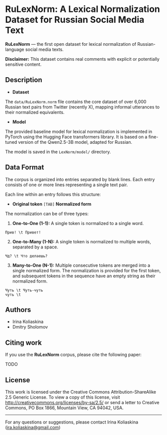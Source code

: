 # RuLexNorm: A Lexical Normalization Dataset for Russian Social Media Text 


**RuLexNorm** — the first open dataset for lexical normalization of Russian-language social media texts.

**Disclaimer:** This dataset contains real comments with explicit or potentially sensitive content.

## Description

- **Dataset** 

The `data/RuLexNorm.norm` file contains the core dataset of over 6,000 Russian text pairs from Twitter (recently X), mapping informal utterances to their normalized equivalents.
- **Model** 

The provided baseline model for lexical normalization is implemented in PyTorch using the Hugging Face transformers library. It is based on a fine-tuned version of the Qwen2.5-3B model, adapted for Russian.

The model is saved in the `LexNorm/model/` directory.

## Data Format

The corpus is organized into entries separated by blank lines. Each entry consists of one or more lines representing a single text pair.

Each line within an entry follows this structure:
*   **Original token** `[TAB]` **Normalized form**

The normalization can be of three types:
1.  **One-to-One (1-1):** A single token is normalized to a single word.
   ```
   Прив! \t Привет!
   ```
2.  **One-to-Many (1-N):** A single token is normalized to multiple words, separated by a space.
   ```
   Чд? \t Что делаешь?
   ```
3.  **Many-to-One (N-1):** Multiple consecutive tokens are merged into a single normalized form. The normalization is provided for the first token, and subsequent tokens in the sequence have an empty string as their normalized form.
   ```
   Чуть \t Чуть-чуть
   чуть \t
   ```

## Authors

- Irina Koliaskina
- Dmitry Sholomov

## Citing work

If you use the **RuLexNorm** corpus, please cite the following paper:

TODO

## License

This work is licensed under the Creative Commons Attribution-ShareAlike 2.5 Generic License. To view a copy of this license, visit http://creativecommons.org/licenses/by-sa/2.5/ or send a letter to Creative Commons, PO Box 1866, Mountain View, CA 94042, USA.

---

For any questions or suggestions, please contact Irina Koliaskina (ira.koliaskina@gmail.com)
